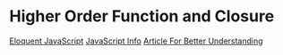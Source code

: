 # Higher Order Function and Closure

[Eloquent JavaScript](https://eloquentjavascript.net/05_higher_order.html)
[JavaScript Info](http://javascript.info/closure)
[Article For Better Understanding](https://medium.com/dailyjs/i-never-understood-javascript-closures-9663703368e8)